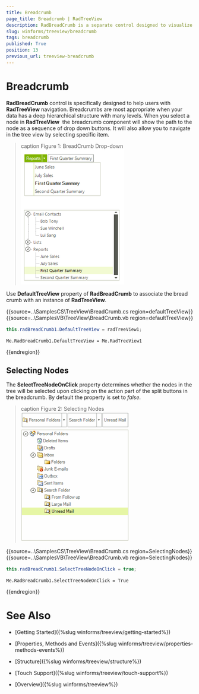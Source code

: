 ```yaml
---
title: Breadcrumb
page_title: Breadcrumb | RadTreeView
description: RadBreadCrumb is a separate control designed to visualize the current node path (display all the parent nodes of the current node).  
slug: winforms/treeview/breadcrumb
tags: breadcrumb
published: True
position: 13
previous_url: treeview-breadcrumb
---
```


# Breadcrumb

__RadBreadCrumb__ control is specifically designed to help users with __RadTreeView__ navigation. Breadcrumbs are most appropriate when your data has a deep hierarchical structure with many levels. When you select a node in __RadTreeView__  the breadcrumb component will show the path to the node as a sequence of drop down buttons. It will also allow you to navigate in the tree view by selecting specific item. 

>caption Figure 1: BreadCrumb Drop-down 
![treeview-breadcrumb 003](images/treeview-breadcrumb003.png)

Use __DefaultTreeView__ property of __RadBreadCrumb__ to associate the bread crumb with an instance of __RadTreeView__. 

{{source=..\SamplesCS\TreeView\BreadCrumb.cs region=defaultTreeView}} 
{{source=..\SamplesVB\TreeView\BreadCrumb.vb region=defaultTreeView}} 

````C#
this.radBreadCrumb1.DefaultTreeView = radTreeView1;

````
````VB.NET
Me.RadBreadCrumb1.DefaultTreeView = Me.RadTreeView1

````

{{endregion}}

## Selecting Nodes

The **SelectTreeNodeOnClick** property determines whether the nodes in the tree will be selected upon clicking on the action part of the split buttons in the breadcrumb. By default the property is set to *false*.

>caption Figure 2: Selecting Nodes
![treeview-breadcrumb 004](images/treeview-breadcrumb004.gif)

{{source=..\SamplesCS\TreeView\BreadCrumb.cs region=SelectingNodes}} 
{{source=..\SamplesVB\TreeView\BreadCrumb.vb region=SelectingNodes}}
````C#
this.radBreadCrumb1.SelectTreeNodeOnClick = true;

````
````VB.NET
Me.RadBreadCrumb1.SelectTreeNodeOnClick = True

```` 



{{endregion}}

# See Also
* [Getting Started]({%slug winforms/treeview/getting-started%})

* [Properties, Methods and Events]({%slug winforms/treeview/properties-methods-events%})

* [Structure]({%slug winforms/treeview/structure%})

* [Touch Support]({%slug winforms/treeview/touch-support%})

* [Overview]({%slug winforms/treeview%})

